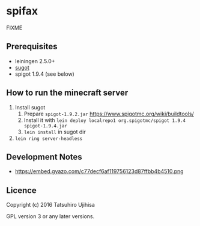 # spifax

FIXME

## Prerequisites

* leiningen 2.5.0+
* [sugot](http://github.com/ujihisa/sugot)
* spigot 1.9.4 (see below)

## How to run the minecraft server

1. Install sugot
    1. Prepare `spigot-1.9.2.jar` https://www.spigotmc.org/wiki/buildtools/
    2. Install it with `lein deploy localrepo1 org.spigotmc/spigot 1.9.4 spigot-1.9.4.jar`
    3. `lein install` in sugot dir
2. `lein ring server-headless`

## Development Notes

* https://embed.gyazo.com/c77decf6af119756123d87ffbb4b4510.png

## Licence

Copyright (c) 2016 Tatsuhiro Ujihisa

GPL version 3 or any later versions.
